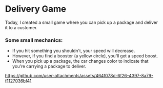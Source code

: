 # Delivery Game
Today, I created a small game where you can pick up a package and deliver it to a customer.
### Some small mechanics:
- If you hit something you shouldn't, your speed will decrease.
- However, if you find a booster (a yellow circle), you'll get a speed boost.
- When you pick up a package, the car changes color to indicate that you're carrying a package to deliver.

https://github.com/user-attachments/assets/464f078d-6f26-4397-8a79-f1127036bf41


